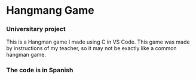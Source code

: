 # Hangmang Game 
### Universitary project

This is a Hangman game I made using C in VS Code.
This game was made by instructions  of my teacher, so it may not be exactly like a common hangman game.

### The code is in Spanish

